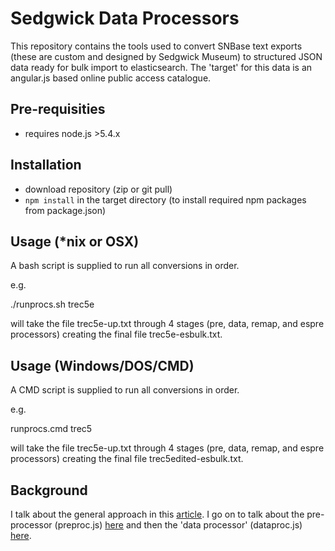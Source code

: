 

# Sedgwick Data Processors
This repository contains the tools used to convert SNBase text exports (these are custom and designed by Sedgwick Museum) to structured JSON data ready for bulk import to elasticsearch.
The 'target' for this data is an angular.js based online public access catalogue.

## Pre-requisities
* requires node.js >5.4.x

## Installation
* download repository (zip or git pull)
* `npm install` in the target directory (to install required npm packages from package.json)

## Usage (\*nix or OSX)
A bash script is supplied to run all conversions in order.

e.g.

./runprocs.sh trec5e

will take the file trec5e-up.txt through 4 stages (pre, data, remap, and espre processors) creating the final file trec5e-esbulk.txt.

## Usage (Windows/DOS/CMD)
A CMD script is supplied to run all conversions in order.

e.g.

runprocs.cmd trec5

will take the file trec5e-up.txt through 4 stages (pre, data, remap, and espre processors) creating the final file trec5edited-esbulk.txt.

## Background
I talk about the general approach in this [article](http://www.datarefinery.io/blog/2015-08-28/). I go on to talk about the pre-processor (preproc.js) [here](http://www.datarefinery.io/blog/2015-11-08/) and then the 'data processor' (dataproc.js) [here](http://www.datarefinery.io/blog/2015-11-11/).
